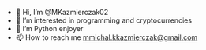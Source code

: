 - 👋 Hi, I’m @MKazmierczak02
- 👀 I’m interested in programming and cryptocurrencies
- 🌱 I’m Python enjoyer
- 📫 How to reach me mmichal.kkazmierczak@gmail.com

<!---
MKazmierczak02/MKazmierczak02 is a ✨ special ✨ repository because its `README.md` (this file) appears on your GitHub profile.
You can click the Preview link to take a look at your changes.
--->
